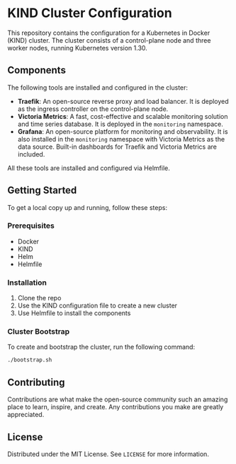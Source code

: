 # KIND Cluster Configuration

This repository contains the configuration for a Kubernetes in Docker (KIND) cluster. The cluster consists of a control-plane node and three worker nodes, running Kubernetes version 1.30.

## Components

The following tools are installed and configured in the cluster:

- **Traefik**: An open-source reverse proxy and load balancer. It is deployed as the ingress controller on the control-plane node.
- **Victoria Metrics**: A fast, cost-effective and scalable monitoring solution and time series database. It is deployed in the `monitoring` namespace.
- **Grafana**: An open-source platform for monitoring and observability. It is also installed in the `monitoring` namespace with Victoria Metrics as the data source. Built-in dashboards for Traefik and Victoria Metrics are included.

All these tools are installed and configured via Helmfile.

## Getting Started

To get a local copy up and running, follow these steps:

### Prerequisites

- Docker
- KIND
- Helm
- Helmfile

### Installation

1. Clone the repo
2. Use the KIND configuration file to create a new cluster
3. Use Helmfile to install the components

### Cluster Bootstrap

To create and bootstrap the cluster, run the following command:
    
```bash
./bootstrap.sh
```


## Contributing

Contributions are what make the open-source community such an amazing place to learn, inspire, and create. Any contributions you make are greatly appreciated.

## License

Distributed under the MIT License. See `LICENSE` for more information.